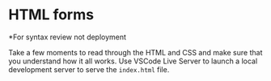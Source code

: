 # HTML forms

*For syntax review not deployment

Take a few moments to read through the HTML and CSS and make sure that you understand how it all works. Use VSCode Live Server to launch a local development server to serve the `index.html` file.
